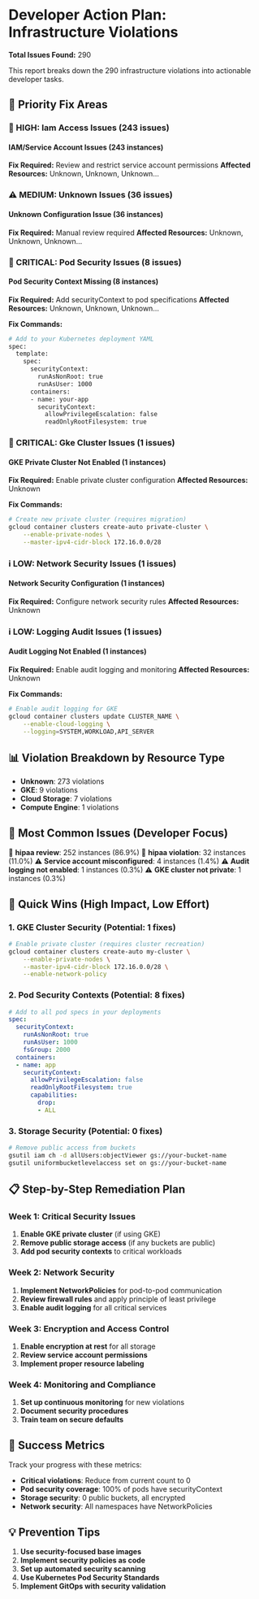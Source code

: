 
# Developer Action Plan: Infrastructure Violations
**Total Issues Found:** 290

This report breaks down the 290 infrastructure violations into actionable developer tasks.

## 🎯 Priority Fix Areas


### 🔴 HIGH: Iam Access Issues (243 issues)


#### IAM/Service Account Issues (243 instances)
**Fix Required:** Review and restrict service account permissions
**Affected Resources:** Unknown, Unknown, Unknown...


### ⚠️ MEDIUM: Unknown Issues (36 issues)


#### Unknown Configuration Issue (36 instances)
**Fix Required:** Manual review required
**Affected Resources:** Unknown, Unknown, Unknown...


### 🚨 CRITICAL: Pod Security Issues (8 issues)


#### Pod Security Context Missing (8 instances)
**Fix Required:** Add securityContext to pod specifications
**Affected Resources:** Unknown, Unknown, Unknown...

**Fix Commands:**
```bash
# Add to your Kubernetes deployment YAML
spec:
  template:
    spec:
      securityContext:
        runAsNonRoot: true
        runAsUser: 1000
      containers:
      - name: your-app
        securityContext:
          allowPrivilegeEscalation: false
          readOnlyRootFilesystem: true
```


### 🚨 CRITICAL: Gke Cluster Issues (1 issues)


#### GKE Private Cluster Not Enabled (1 instances)
**Fix Required:** Enable private cluster configuration
**Affected Resources:** Unknown

**Fix Commands:**
```bash
# Create new private cluster (requires migration)
gcloud container clusters create-auto private-cluster \
    --enable-private-nodes \
    --master-ipv4-cidr-block 172.16.0.0/28
```


### ℹ️ LOW: Network Security Issues (1 issues)


#### Network Security Configuration (1 instances)
**Fix Required:** Configure network security rules
**Affected Resources:** Unknown


### ℹ️ LOW: Logging Audit Issues (1 issues)


#### Audit Logging Not Enabled (1 instances)
**Fix Required:** Enable audit logging and monitoring
**Affected Resources:** Unknown

**Fix Commands:**
```bash
# Enable audit logging for GKE
gcloud container clusters update CLUSTER_NAME \
    --enable-cloud-logging \
    --logging=SYSTEM,WORKLOAD,API_SERVER
```


## 📊 Violation Breakdown by Resource Type

- **Unknown**: 273 violations
- **GKE**: 9 violations
- **Cloud Storage**: 7 violations
- **Compute Engine**: 1 violations

## 🔧 Most Common Issues (Developer Focus)

🚨 **hipaa review**: 252 instances (86.9%)
🔴 **hipaa violation**: 32 instances (11.0%)
⚠️ **Service account misconfigured**: 4 instances (1.4%)
⚠️ **Audit logging not enabled**: 1 instances (0.3%)
⚠️ **GKE cluster not private**: 1 instances (0.3%)

## 🚀 Quick Wins (High Impact, Low Effort)

### 1. GKE Cluster Security (Potential: 1 fixes)
```bash
# Enable private cluster (requires cluster recreation)
gcloud container clusters create-auto my-cluster \
    --enable-private-nodes \
    --master-ipv4-cidr-block 172.16.0.0/28 \
    --enable-network-policy
```

### 2. Pod Security Contexts (Potential: 8 fixes)
```yaml
# Add to all pod specs in your deployments
spec:
  securityContext:
    runAsNonRoot: true
    runAsUser: 1000
    fsGroup: 2000
  containers:
  - name: app
    securityContext:
      allowPrivilegeEscalation: false
      readOnlyRootFilesystem: true
      capabilities:
        drop:
        - ALL
```

### 3. Storage Security (Potential: 0 fixes)
```bash
# Remove public access from buckets
gsutil iam ch -d allUsers:objectViewer gs://your-bucket-name
gsutil uniformbucketlevelaccess set on gs://your-bucket-name
```

## 📋 Step-by-Step Remediation Plan

### Week 1: Critical Security Issues
1. **Enable GKE private cluster** (if using GKE)
2. **Remove public storage access** (if any buckets are public)
3. **Add pod security contexts** to critical workloads

### Week 2: Network Security
1. **Implement NetworkPolicies** for pod-to-pod communication
2. **Review firewall rules** and apply principle of least privilege
3. **Enable audit logging** for all critical services

### Week 3: Encryption and Access Control
1. **Enable encryption at rest** for all storage
2. **Review service account permissions**
3. **Implement proper resource labeling**

### Week 4: Monitoring and Compliance
1. **Set up continuous monitoring** for new violations
2. **Document security procedures**
3. **Train team on secure defaults**

## 🎯 Success Metrics

Track your progress with these metrics:
- **Critical violations**: Reduce from current count to 0
- **Pod security coverage**: 100% of pods have securityContext
- **Storage security**: 0 public buckets, all encrypted
- **Network security**: All namespaces have NetworkPolicies

## 💡 Prevention Tips

1. **Use security-focused base images**
2. **Implement security policies as code**
3. **Set up automated security scanning**
4. **Use Kubernetes Pod Security Standards**
5. **Implement GitOps with security validation**
